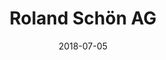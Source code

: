 ---
title:          "Roland Schön AG"
date:           "2018-07-05"
draft:          false
robotsExclude:  true
---